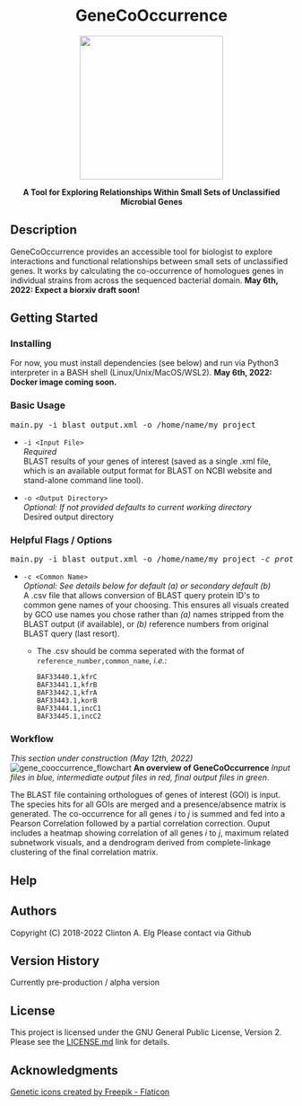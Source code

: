 
<h1 align="center">GeneCoOccurrence</h1>

<p align="center">
  <img width="256" height="256" src="https://user-images.githubusercontent.com/35710809/167226809-ea5ec455-674c-4111-a1b0-acb84f29b3ee.png">
</p>
<p align="center"><b>
A Tool for Exploring Relationships Within Small Sets of Unclassified Microbial Genes
</p></b>


## Description

GeneCoOccurrence provides an accessible tool for biologist to explore interactions and functional relationships between small sets of unclassified genes. It works by calculating the co-occurrence of homologues genes in individual strains from across the sequenced bacterial domain. **May 6th, 2022: Expect a biorxiv draft soon!**


## Getting Started

### Installing
For now, you must install dependencies (see below) and run via Python3 interpreter in a BASH shell (Linux/Unix/MacOS/WSL2). **May 6th, 2022: Docker image coming soon.**

### Basic Usage

<pre>
main.py -i blast_output.xml -o /home/name/my_project
</pre>
* `-i <Input File>`<br>
  *Required*<br>
  BLAST results of your genes of interest (saved as a single .xml file, which is an available output format for BLAST on NCBI website and stand-alone command line tool).

* `-o <Output Directory>`<br>
  *Optional: If not provided defaults to current working directory*<br>
  Desired output directory

### Helpful Flags / Options
<pre>
main.py -i blast_output.xml -o /home/name/my_project <i>-c prot_ID_to_common_name.csv</i>
</pre>
* `-c <Common Name>`<br>
  *Optional: See details below for default (a) or secondary default (b)*<br>
 A .csv file that allows conversion of BLAST query protein ID's to common gene names of your choosing. This ensures all visuals created by GCO use names you chose rather than *(a)* names stripped from the BLAST output (if available), or *(b)* reference numbers from original BLAST query (last resort).<br>
 
  * The .csv should be comma seperated with the format of `reference_number,common_name`, *i.e.:*
     ```
    BAF33440.1,kfrC
    BAF33441.1,kfrB
    BAF33442.1,kfrA
    BAF33443.1,korB
    BAF33444.1,incC1
    BAF33445.1,incC2
     ```

### Workflow
*This section under construction (May 12th, 2022)*
![gene_cooccurrence_flowchart](https://user-images.githubusercontent.com/35710809/167227818-ada05bd7-2f55-4774-97b0-174374587542.png)
**An overview of GeneCoOccurrence** 
*Input files in blue, intermediate output files in red, final output files in green*. 

The BLAST file containing orthologues of genes of interest (GOI) is input. The species hits for all GOIs are merged and a presence/absence matrix is generated. The co-occurrence for all genes *i* to *j* is summed and fed into a Pearson Correlation followed by a partial correlation correction. Ouput includes a heatmap showing correlation of all genes *i* to *j*, maximum related subnetwork visuals, and a dendrogram derived from complete-linkage clustering of the final correlation matrix.

## Help
<!-- Any advise for common problems or issues.
```
command to run if program contains helper info
``` -->


## Authors
Copyright (C) 2018-2022  Clinton A. Elg
Please contact via Github

## Version History
Currently pre-production / alpha version

## License

This project is licensed under the GNU General Public License, Version 2. Please see the <a href="https://github.com/clinte14/GeneCoOccurrence/blob/master/LICENSE.md" title="LICENSE.md">LICENSE.md</a> link for details.


## Acknowledgments
<a href="https://www.flaticon.com/free-icons/genetic" title="genetic icons">Genetic icons created by Freepik - Flaticon</a>
<!--
Inspiration, code snippets, etc.
* [awesome-readme](https://github.com/matiassingers/awesome-readme)
* [PurpleBooth](https://gist.github.com/PurpleBooth/109311bb0361f32d87a2)
* [dbader](https://github.com/dbader/readme-template)
* [zenorocha](https://gist.github.com/zenorocha/4526327)
* [fvcproductions](https://gist.github.com/fvcproductions/1bfc2d4aecb01a834b46)
THIS README from https://gist.github.com/DomPizzie/7a5ff55ffa9081f2de27c315f5018afc
-->
